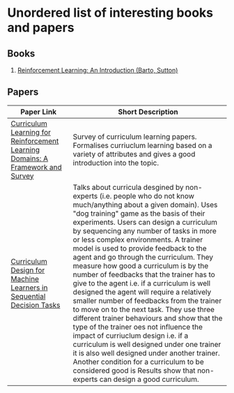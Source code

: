 # Unordered list of interesting books and papers


## Books

1.  [Reinforcement Learning: An Introduction (Barto, Sutton)](https://web.stanford.edu/class/psych209/Readings/SuttonBartoIPRLBook2ndEd.pdf)
  
## Papers

| Paper Link | Short Description |
|------------|-------------------|
| [Curriculum Learning for Reinforcement Learning Domains: A Framework and Survey](https://arxiv.org/pdf/2003.04960.pdf?fbclid=IwAR3n0MndHpbiWI1-Wfds5jTXSkwXwpo1mf7jaK-64J4heyYOnYO76qnEWCE) | Survey of curriculum learning papers. Formalises curriuclum learning based on a variety of attributes and gives a good introduction into the topic. |
| [Curriculum Design for Machine Learners in Sequential Decision Tasks](https://beipeng.github.io/files/2018ieee-tetci-peng.pdf) | Talks about curricula desgined by non-experts (i.e. people who do not know much/anything about a given domain). Uses "dog training" game as the basis of their experiments. Users can design a curriculum by sequencing any number of tasks in more or less complex environments. A trainer model is used to provide feedback to the agent and go through the curriculum. They measure how good a curriculum is by the number of feedbacks that the trainer has to give to the agent i.e. if a curriculum is well designed the agent will require a relatively smaller number of feedbacks from the trainer to move on to the next task. They use three different trainer behaviours and show that the type of the trainer oes not influence the impact of curriuclum design i.e. if a curriculum is well designed under one trainer it is also well designed under another trainer. Another condition for a curriculum to be considered good is  Results show that non-experts can design a good curriculum.
